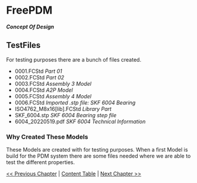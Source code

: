 # FreePDM
***Concept Of Design***

## TestFiles

For testing purposes there are a bunch of files created.

- 0001.FCStd _Part 01_
- 0002.FCStd _Part 02_
- 0003.FCStd _Assembly 3 Model_
- 0004.FCStd _A2P Model_
- 0005.FCStd _Assembly 4 Model_
- 0006.FCStd _Imported .stp file: SKF 6004 Bearing_
- ISO4762_M8x16[lib].FCStd _Library Part_
- SKF_6004.stp _SKF 6004 Bearing step file_
- 6004_20220519.pdf _SKF 6004 Technical Information_

### Why Created These Models

These Models are created with for testing purposes.
When a first Model is build for the PDM system there are some files needed where we are able to test the different properties.

[<< Previous Chapter](FreePDM_05-Roadmap.md) | [Content Table](README.md) | [Next Chapter >>]()


